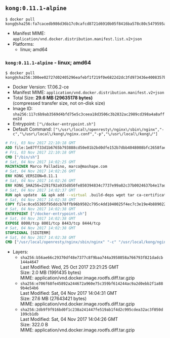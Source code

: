 ## `kong:0.11.1-alpine`

```console
$ docker pull kong@sha256:fa7cacedb986d36b17c0cafcd8721d6910b05f8416ba578c80c5479595a5ae36
```

-	Manifest MIME: `application/vnd.docker.distribution.manifest.list.v2+json`
-	Platforms:
	-	linux; amd64

### `kong:0.11.1-alpine` - linux; amd64

```console
$ docker pull kong@sha256:300ee02727d02405296eafebf1f219f0e6822d2dc3fd973436e4008357bf3c9c
```

-	Docker Version: 17.06.2-ce
-	Manifest MIME: `application/vnd.docker.distribution.manifest.v2+json`
-	Total Size: **29.6 MB (29635178 bytes)**  
	(compressed transfer size, not on-disk size)
-	Image ID: `sha256:117c6b9ab3569d4bfd75e5c3ceea18d3506c3b2832ac2989cd398a4a8affee2d`
-	Entrypoint: `["\/docker-entrypoint.sh"]`
-	Default Command: `["\/usr\/local\/openresty\/nginx\/sbin\/nginx","-c","\/usr\/local\/kong\/nginx.conf","-p","\/usr\/local\/kong\/"]`

```dockerfile
# Fri, 03 Nov 2017 22:10:18 GMT
ADD file:1e87ff33d1b6765b793888cd50e01b2bd0dfe152b7dbb4048008bfc2658faea7 in / 
# Fri, 03 Nov 2017 22:10:18 GMT
CMD ["/bin/sh"]
# Sat, 04 Nov 2017 14:02:25 GMT
MAINTAINER Marco Palladino, marco@mashape.com
# Sat, 04 Nov 2017 14:02:26 GMT
ENV KONG_VERSION=0.11.1
# Sat, 04 Nov 2017 14:02:26 GMT
ENV KONG_SHA256=2291f92a935d850fe850394834c7737e99a82c37b0024637b4e17adfa1a4ef28
# Sat, 04 Nov 2017 14:02:37 GMT
RUN apk update 	&& apk add --virtual .build-deps wget tar ca-certificates 	&& apk add libgcc openssl pcre perl 	&& wget -O kong.tar.gz "https://bintray.com/kong/kong-community-edition-alpine-tar/download_file?file_path=kong-community-edition-$KONG_VERSION.apk.tar.gz" 	&& echo "$KONG_SHA256 *kong.tar.gz" | sha256sum -c - 	&& tar -xzf kong.tar.gz -C /tmp 	&& rm -f kong.tar.gz 	&& cp -R /tmp/usr / 	&& rm -rf /tmp/usr 	&& apk del .build-deps 	&& rm -rf /var/cache/apk/*
# Sat, 04 Nov 2017 14:02:38 GMT
COPY file:0ce55305f95ddcb78ffb96b9502c795c4dd1040025f4ec7c3e19e4b889022b90 in /docker-entrypoint.sh 
# Sat, 04 Nov 2017 14:02:38 GMT
ENTRYPOINT ["/docker-entrypoint.sh"]
# Sat, 04 Nov 2017 14:02:38 GMT
EXPOSE 8000/tcp 8001/tcp 8443/tcp 8444/tcp
# Sat, 04 Nov 2017 14:02:38 GMT
STOPSIGNAL [SIGTERM]
# Sat, 04 Nov 2017 14:02:38 GMT
CMD ["/usr/local/openresty/nginx/sbin/nginx" "-c" "/usr/local/kong/nginx.conf" "-p" "/usr/local/kong/"]
```

-	Layers:
	-	`sha256:b56ae66c29370df48e7377c8f9baa744a3958058a766793f821dadcb144a4647`  
		Last Modified: Wed, 25 Oct 2017 23:21:25 GMT  
		Size: 2.0 MB (1991435 bytes)  
		MIME: application/vnd.docker.image.rootfs.diff.tar.gzip
	-	`sha256:e706f68fe45892a244672a960e75c359bf614244ac9a2d0ebb2f1a889b4e54b6`  
		Last Modified: Sat, 04 Nov 2017 14:04:31 GMT  
		Size: 27.6 MB (27643421 bytes)  
		MIME: application/vnd.docker.image.rootfs.diff.tar.gzip
	-	`sha256:2db9f9f916bd0f1c238a241447fe519ab1f4d2c995cdea32ac3f050d109cb1db`  
		Last Modified: Sat, 04 Nov 2017 14:04:26 GMT  
		Size: 322.0 B  
		MIME: application/vnd.docker.image.rootfs.diff.tar.gzip
